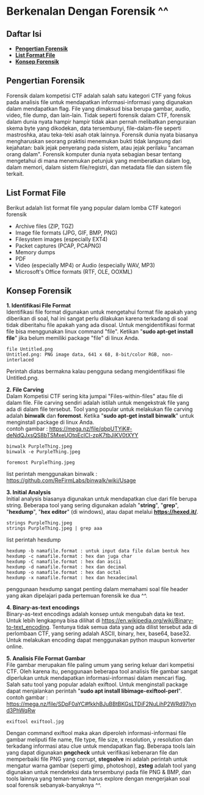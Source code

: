 # Berkenalan Dengan Forensik ^^

## **Daftar Isi**

- [**Pengertian Forensik**](#pengertian-forensik)
- [**List Format File**](#list-format-file)
- [**Konsep Forensik**](#konsep-forensik)

## Pengertian Forensik

Forensik dalam kompetisi CTF adalah salah satu kategori CTF yang fokus pada analisis file untuk mendapatkan informasi-informasi yang digunakan dalam mendapatkan flag. File yang dimaksud bisa berupa gambar, audio, video, file dump, dan lain-lain. Tidak seperti forensik dalam CTF, forensik dalam dunia nyata hampir hampir tidak akan pernah melibatkan penguraian skema byte yang dikodekan, data tersembunyi, file-dalam-file seperti mastroshka, atau teka-teki asah otak lainnya. Forensik dunia nyata biasanya mengharuskan seorang praktisi menemukan bukti tidak langsung dari kejahatan: baik jejak penyerang pada sistem, atau jejak perilaku "ancaman orang dalam". Forensik komputer dunia nyata sebagian besar tentang mengetahui di mana menemukan petunjuk yang memberatkan dalam log, dalam memori, dalam sistem file/registri, dan metadata file dan sistem file terkait.

## List Format File

Berikut adalah list format file yang popular dalam lomba CTF kategori forensik

- Archive files (ZIP, TGZ)
- Image file formats (JPG, GIF, BMP, PNG)
- Filesystem images (especially EXT4)
- Packet captures (PCAP, PCAPNG)
- Memory dumps
- PDF
- Video (especially MP4) or Audio (especially WAV, MP3)
- Microsoft's Office formats (RTF, OLE, OOXML)

## Konsep Forensik

**1. Identifikasi File Format**  
Identifikasi file format digunakan untuk mengetahui format file apakah yang diberikan di soal, hal ini sangat perlu dilakukan karena terkadang di soal tidak diberitahu file apakah yang ada disoal. Untuk mengidentifikasi format file bisa menggunakan linux command "file". Ketikan "**sudo apt-get install file**" jika belum memiliki package "file" di linux Anda.

```
file Untitled.png
Untitled.png: PNG image data, 641 x 68, 8-bit/color RGB, non-interlaced
```

Perintah diatas bermakna kalau pengguna sedang mengidentifikasi file Untitled.png.

**2. File Carving**  
Dalam Kompetisi CTF sering kita jumpai "Files-within-files" atau file di dalam file. File carving sendiri adalah istilah untuk mengekstrak file yang ada di dalam file tersebut. Tool yang popular untuk melakukan file carving adalah **binwalk** dan **foremost**. Ketika "**sudo apt-get install binwalk**" untuk menginstall package di linux Anda.  
contoh gambar : https://mega.nz/file/qbpUTYiK#-deNdQJxsQS8bTSMxeUOtpEclCI-zpK7tbJiKV0tXYY

```
binwalk PurpleThing.jpeg
binwalk -e PurpleThing.jpeg
```

```
foremost PurpleThing.jpeg
``` 
list perintah menggunakan binwalk : https://github.com/ReFirmLabs/binwalk/wiki/Usage

**3. Initial Analysis**  
Initial analysis biasanya digunakan untuk mendapatkan clue dari file berupa string. Beberapa tool yang sering digunakan adalah "**string**", "**grep**", "**hexdump**", "**hex editor**" (di windows), atau dapat melalui **https://hexed.it/**.

```
strings PurpleThing.jpeg
strings PurpleThing.jpeg | grep aaa
```

list perintah hexdump

```
hexdump -b namafile.format : untuk input data file dalam bentuk hex
hexdump -c namafile.format : hex dan juga char
hexdump -C namafile.format : hex dan ascii
hexdump -d namafile.format : hex dan decimal
hexdump -o namafile.format : hex dan octal
hexdump -x namafile.format : hex dan hexadecimal
```

penggunaan hexdump sangat penting dalam memahami soal file header yang akan dipelajari pada pertemuan forensik ke dua ^^.

**4. Binary-as-text encodings**  
Binary-as-text encodings adalah konsep untuk mengubah data ke text. Untuk lebih lengkapnya bisa dilihat di https://en.wikipedia.org/wiki/Binary-to-text_encoding. Tentunya tidak semua data yang ada dilist tersebut ada di perlombaan CTF, yang sering adalah ASCII, binary, hex, base64, base32. Untuk melakukan encoding dapat menggunakan python maupun konverter online.

**5. Analisis File Format Gambar**  
File gambar merupakan file paling umum yang sering keluar dari kompetisi CTF. Oleh karena itu, penggunaan beberapa tool analisis file gambar sangat diperlukan untuk mendapatkan informasi-informasi dalam mencari flag. Salah satu tool yang popular adalah exiftool. Untuk menginstall package dapat menjalankan perintah "**sudo apt install libimage-exiftool-perl**".
contoh gambar : https://mega.nz/file/SDpF0aYC#fkkhBJuBBtBKGsLTDiF2NuLihP2WRd97Iynd3PhWqRw

```
exiftool exiftool.jpg
```

Dengan command exiftool maka akan diperoleh informasi-informasi file gambar meliputi file name, file type, file size, x resolution, y resolution dan terkadang informasi atau clue untuk mendapatkan flag. Beberapa tools lain yang dapat digunakan **pngcheck** untuk verifikasi kebenaran file dan memperbaiki file PNG yang corrupt, **stegsolve** ini adalah perintah untuk mengatur warna gambar (seperti gimp, photoshop), **zsteg** adalah tool yang digunakan untuk mendeteksi data tersembunyi pada file PNG & BMP, dan tools lainnya yang teman-teman harus explore dengan mengerjakan soal soal forensik sebanyak-banyaknya ^^.
